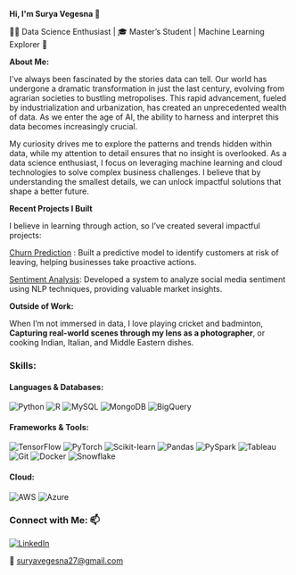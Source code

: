 **Hi, I'm Surya Vegesna 👋**

👨‍💻 Data Science Enthusiast | 🎓 Master’s Student | Machine Learning Explorer 🧠

**About Me:**

I've always been fascinated by the stories data can tell. Our world has undergone a dramatic transformation in just the last century, evolving from agrarian societies to bustling metropolises. This rapid advancement, fueled by industrialization and urbanization, has created an unprecedented wealth of data. As we enter the age of AI, the ability to harness and interpret this data becomes increasingly crucial.

My curiosity drives me to explore the patterns and trends hidden within data, while my attention to detail ensures that no insight is overlooked. As a data science enthusiast, I focus on leveraging machine learning and cloud technologies to solve complex business challenges. I believe that by understanding the smallest details, we can unlock impactful solutions that shape a better future.

**Recent Projects I Built**

I believe in learning through action, so I’ve created several impactful projects:

[Churn Prediction](https://github.com/SuryaVegesna27/Machine-Learning) : Built a predictive model to identify customers at risk of leaving, helping businesses take proactive actions.

[Sentiment Analysis](https://github.com/SuryaVegesna27/Sentiment-Analysis): Developed a system to analyze social media sentiment using NLP techniques, providing valuable market insights.


**Outside of Work:**

When I’m not immersed in data, I love playing cricket and badminton, **Capturing real-world scenes through my lens as a photographer**, or cooking Indian, Italian, and Middle Eastern dishes.



### Skills:  

#### Languages & Databases:  
![Python](https://img.shields.io/badge/-Python-blue) ![R](https://img.shields.io/badge/-R-blue) ![MySQL](https://img.shields.io/badge/-MySQL-black) ![MongoDB](https://img.shields.io/badge/-MongoDB-green) ![BigQuery](https://img.shields.io/badge/-BigQuery-lightblue)  

#### Frameworks & Tools:  
![TensorFlow](https://img.shields.io/badge/-TensorFlow-orange) ![PyTorch](https://img.shields.io/badge/-PyTorch-red) ![Scikit-learn](https://img.shields.io/badge/-ScikitLearn-orange) ![Pandas](https://img.shields.io/badge/-Pandas-black) ![PySpark](https://img.shields.io/badge/-PySpark-orange) ![Tableau](https://img.shields.io/badge/-Tableau-lightblue) ![Git](https://img.shields.io/badge/-Git-black) ![Docker](https://img.shields.io/badge/-Docker-blue) ![Snowflake](https://img.shields.io/badge/-Snowflake-lightblue)  

#### Cloud:  
![AWS](https://img.shields.io/badge/-AWS-orange) ![Azure](https://img.shields.io/badge/-Azure-lightblue)  

### Connect with Me: 📫  
[![LinkedIn](https://img.shields.io/badge/-LinkedIn-blue)](https://www.linkedin.com/in/suryavegesna27)

📧 suryavegesna27@gmail.com


